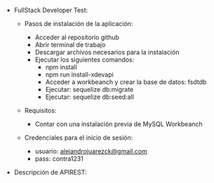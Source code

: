 - FullStack Developer Test:
	- Pasos de instalación de la aplicación:
		- Acceder al repositorio github
		- Abrir terminal de trabajo
		- Descargar archivos necesarios para la instalación
		- Ejecutar los siguientes comandos:
			- npm install
			- npm run install-xdevapi
			- Acceder a workbeanch y crear la base de datos: fsdtdb
			- Ejecutar: sequelize db:migrate
			- Ejecutar: sequelize db:seed:all
	- Requisitos:
		- Contar con una instalación previa de MySQL Workbeanch

	- Credenciales para el inicio de sesión:
		- usuario: alejandrojuarezck@gmail.com
		- pass: contra1231

- Descripción de APIREST: <Enlace>
